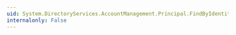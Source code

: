 ```yaml
---
uid: System.DirectoryServices.AccountManagement.Principal.FindByIdentityWithType(System.DirectoryServices.AccountManagement.PrincipalContext,System.Type,System.DirectoryServices.AccountManagement.IdentityType,System.String)
internalonly: False
---
```

